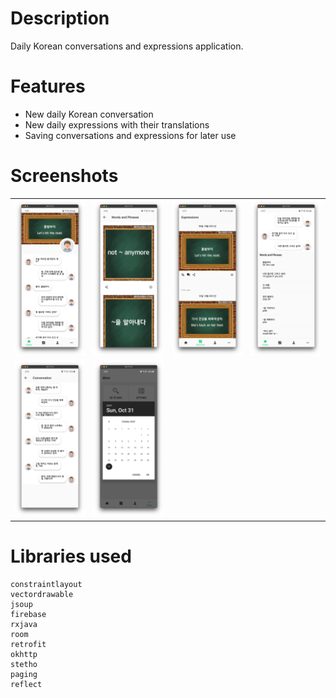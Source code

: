 # Description
Daily Korean conversations and expressions application.
# Features
 - New daily Korean conversation
 - New daily expressions with their translations
 - Saving conversations and expressions for later use
# Screenshots
|||||
|--- | ---| --- | ---|
|![](https://github.com/musooff/DailyKorean/blob/master/screenshots/Screen%20Shot%202021-10-31%20at%203.55.27%20PM.png) | ![](https://github.com/musooff/DailyKorean/blob/master/screenshots/Screen%20Shot%202021-10-31%20at%203.56.37%20PM.png)| ![](https://github.com/musooff/DailyKorean/blob/master/screenshots/Screen%20Shot%202021-10-31%20at%203.57.04%20PM.png)| ![](https://github.com/musooff/DailyKorean/blob/master/screenshots/Screen%20Shot%202021-10-31%20at%203.57.12%20PM.png)|
|![](https://github.com/musooff/DailyKorean/blob/master/screenshots/Screen%20Shot%202021-10-31%20at%204.04.22%20PM.png) | ![](https://github.com/musooff/DailyKorean/blob/master/screenshots/Screen%20Shot%202021-10-31%20at%204.05.39%20PM.png)| | |
# Libraries used
```
constraintlayout
vectordrawable
jsoup
firebase
rxjava
room
retrofit
okhttp
stetho
paging
reflect
```
